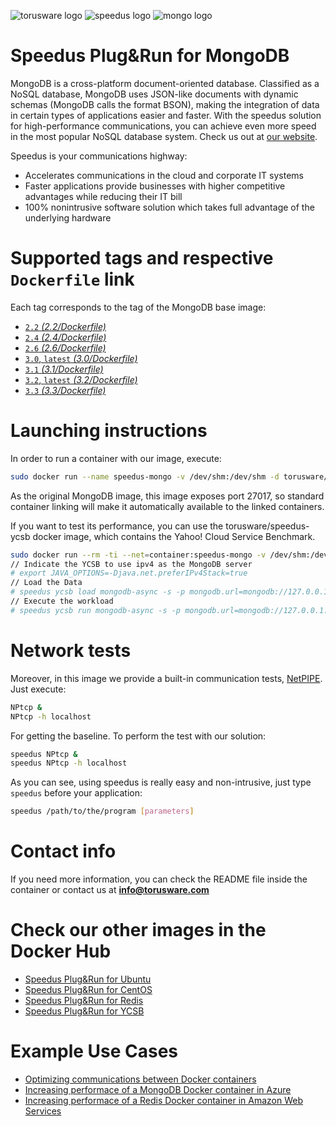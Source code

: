![torusware logo](http://dl.torusware.com/images/torusware_isotipo_small.png "Torusware")
![speedus logo](http://dl.torusware.com/images/speedus_small.jpg "Speedus")
![mongo logo](https://raw.githubusercontent.com/docker-library/docs/master/mongo/logo.png "MongoDB")
# Speedus Plug&Run for MongoDB
MongoDB is a cross-platform document-oriented database. Classified as a NoSQL database, MongoDB uses JSON-like documents with dynamic schemas (MongoDB calls the format BSON), making the integration of data in certain types of applications easier and faster. With the speedus solution for high-performance communications, you can achieve even more speed in the most popular NoSQL database system. Check us out at [our website](https://bit.ly/1MKxCuh).

Speedus is your communications highway:

- Accelerates communications in the cloud and corporate IT systems
- Faster applications provide businesses with higher competitive advantages while reducing their IT bill
- 100% nonintrusive software solution which takes full advantage of the underlying hardware

# Supported tags and respective `Dockerfile` link
Each tag corresponds to the tag of the MongoDB base image:

- [`2.2` *(2.2/Dockerfile)*](https://github.com/torusware/speedus-mongo/tree/master/2.2 "2.2 Dockerfile")
- [`2.4` *(2.4/Dockerfile)*](https://github.com/torusware/speedus-mongo/tree/master/2.4 "2.4 Dockerfile")
- [`2.6` *(2.6/Dockerfile)*](https://github.com/torusware/speedus-mongo/tree/master/2.6 "2.6 Dockerfile")
- [`3.0`, `latest` *(3.0/Dockerfile)*](https://github.com/torusware/speedus-mongo/tree/master/3.0 "3.0 Dockerfile")
- [`3.1` *(3.1/Dockerfile)*](https://github.com/torusware/speedus-mongo/tree/master/3.1 "3.1 Dockerfile")
- [`3.2`, `latest` *(3.2/Dockerfile)*](https://github.com/torusware/speedus-mongo/tree/master/3.2 "3.2 Dockerfile")
- [`3.3` *(3.3/Dockerfile)*](https://github.com/torusware/speedus-mongo/tree/master/3.3 "3.3 Dockerfile")

# Launching instructions
In order to run a container with our image, execute:
```bash
sudo docker run --name speedus-mongo -v /dev/shm:/dev/shm -d torusware/speedus-mongo
```
As the original MongoDB image, this image exposes port 27017, so standard container linking will make it automatically available to the linked containers.

If you want to test its performance, you can use the torusware/speedus-ycsb docker image, which contains the Yahoo! Cloud Service Benchmark.
```bash
sudo docker run --rm -ti --net=container:speedus-mongo -v /dev/shm:/dev/shm torusware/speedus-ycsb
// Indicate the YCSB to use ipv4 as the MongoDB server
# export JAVA_OPTIONS=-Djava.net.preferIPv4Stack=true
// Load the Data
# speedus ycsb load mongodb-async -s -p mongodb.url=mongodb://127.0.0.1:27017/ycsb -threads 1 -P ~/YCSB/workloads/workloadb -p recordcount=100000 > /dev/null
// Execute the workload
# speedus ycsb run mongodb-async -s -p mongodb.url=mongodb://127.0.0.1:27017/ycsb -threads 1 -P ~/YCSB/workloads/workloadb -p recordcount=100000 1> extendedResults.txt
```

# Network tests

Moreover, in this image we provide a built-in communication tests, [NetPIPE](http://bitspjoule.org/netpipe/ "NetPIPE"). Just execute:
```bash
NPtcp &
NPtcp -h localhost
```
For getting the baseline. To perform the test with our solution:
```bash
speedus NPtcp &
speedus NPtcp -h localhost
```
As you can see, using speedus is really easy and non-intrusive, just type `speedus` before your application:
```bash
speedus /path/to/the/program [parameters]
```
# Contact info

If you need more information, you can check the README file inside the container or contact us at **info@torusware.com**

# Check our other images in the Docker Hub

- [Speedus Plug&Run for Ubuntu](https://registry.hub.docker.com/u/torusware/speedus-ubuntu/)
- [Speedus Plug&Run for CentOS](https://registry.hub.docker.com/u/torusware/speedus-centos/)
- [Speedus Plug&Run for Redis](https://registry.hub.docker.com/u/torusware/speedus-redis/)
- [Speedus Plug&Run for YCSB](https://registry.hub.docker.com/u/torusware/speedus-ycsb/)

# Example Use Cases

- [Optimizing communications between Docker containers](https://bit.ly/1IZdodU)
- [Increasing performace of a MongoDB Docker container in Azure](https://bit.ly/1KGHxNW)
- [Increasing performace of a Redis Docker container in Amazon Web Services](https://bit.ly/1KsVBJW)
